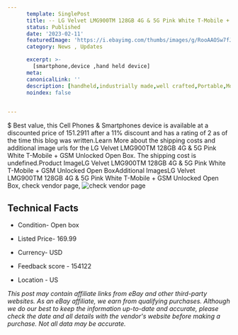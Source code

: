 ```yaml
---
      template: SinglePost
      title: -- LG Velvet LMG900TM 128GB 4G & 5G Pink White T-Mobile + GSM Unlocked Open Box
      status: Published
      date: '2023-02-11'
      featuredImage: 'https://i.ebayimg.com/thumbs/images/g/RooAAOSw7fJgSrZ7/s-l225.jpg'
      category: News , Updates

      excerpt: >-
        [smartphone,device ,hand held device]
      meta:
      canonicalLink: ''
      description: [handheld,industrially made,well crafted,Portable,Mobile,Compact,Convenient,Lightweight,Maneuverable,Man-portable,Miniature,Carriable,Hand-held,Light,Holdable,Transportable,Mobile device,Pocket-sized,On-the-go,Wireless,Cordless,Compact size,Convenient size, smartphone,device ,hand held device]
      noindex: false

        
---
```

$
    Best value, this Cell Phones & Smartphones device is available at a discounted price of 151.2911 after a 11% discount and has a rating of 2 as of the time this blog was written.Learn More about the shipping costs and additional image urls for the LG Velvet LMG900TM 128GB 4G & 5G Pink White T-Mobile + GSM Unlocked Open Box. The shipping cost is undefined.Product ImageLG Velvet LMG900TM 128GB 4G & 5G Pink White T-Mobile + GSM Unlocked Open BoxAdditional ImagesLG Velvet LMG900TM 128GB 4G & 5G Pink White T-Mobile + GSM Unlocked Open Box, check vendor page, ![check vendor page](https://origin-galleryplus.ebayimg.com/ws/web/385009452665_2_0_1/225x225.jpg,https://origin-galleryplus.ebayimg.com/ws/web/385009452665_3_0_1/225x225.jpg,https://origin-galleryplus.ebayimg.com/ws/web/385009452665_4_0_1/225x225.jpg,https://origin-galleryplus.ebayimg.com/ws/web/385009452665_5_0_1/225x225.jpg,https://origin-galleryplus.ebayimg.com/ws/web/385009452665_6_0_1/225x225.jpg,https://origin-galleryplus.ebayimg.com/ws/web/385009452665_7_0_1/225x225.jpg)
    
    

 ## Technical Facts 



     
      

 - Condition- Open box 


      

 - Listed Price- 169.99 


      

 - Currency- USD 


      

 - Feedback score - 154122 


      

 - Location - US 


      
      

 *_This post may contain affiliate links from eBay and other third-party websites. As an eBay affiliate, we earn from qualifying purchases. Although we do our best to keep the information up-to-date and accurate, please check the date and all details with the vendor's website before making a purchase. Not all data may be accurate._*



    
    
    
    
    